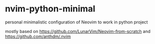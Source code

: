 # nvim-python-minimal
personal minimalistic configuration of Neovim to work in python project

mostly based on https://github.com/LunarVim/Neovim-from-scratch and https://github.com/anthdm/.nvim

